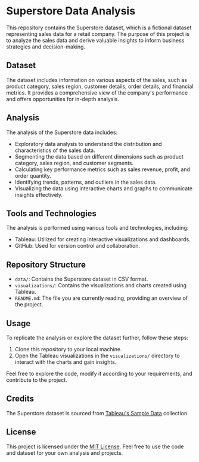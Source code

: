 # Superstore Data Analysis

This repository contains the Superstore dataset, which is a fictional dataset representing sales data for a retail company. The purpose of this project is to analyze the sales data and derive valuable insights to inform business strategies and decision-making.

## Dataset

The dataset includes information on various aspects of the sales, such as product category, sales region, customer details, order details, and financial metrics. It provides a comprehensive view of the company's performance and offers opportunities for in-depth analysis.

## Analysis

The analysis of the Superstore data includes:

- Exploratory data analysis to understand the distribution and characteristics of the sales data.
- Segmenting the data based on different dimensions such as product category, sales region, and customer segments.
- Calculating key performance metrics such as sales revenue, profit, and order quantity.
- Identifying trends, patterns, and outliers in the sales data.
- Visualizing the data using interactive charts and graphs to communicate insights effectively.

## Tools and Technologies

The analysis is performed using various tools and technologies, including:

- Tableau: Utilized for creating interactive visualizations and dashboards.
- GitHub: Used for version control and collaboration.

## Repository Structure

- `data/`: Contains the Superstore dataset in CSV format.
- `visualizations/`: Contains the visualizations and charts created using Tableau.
- `README.md`: The file you are currently reading, providing an overview of the project.

## Usage

To replicate the analysis or explore the dataset further, follow these steps:

1. Clone this repository to your local machine.
2. Open the Tableau visualizations in the `visualizations/` directory to interact with the charts and gain insights.

Feel free to explore the code, modify it according to your requirements, and contribute to the project.

## Credits

The Superstore dataset is sourced from [Tableau's Sample Data](https://www.tableau.com/en-gb/support/sample-data) collection.

## License

This project is licensed under the [MIT License](LICENSE). Feel free to use the code and dataset for your own analysis and projects.
